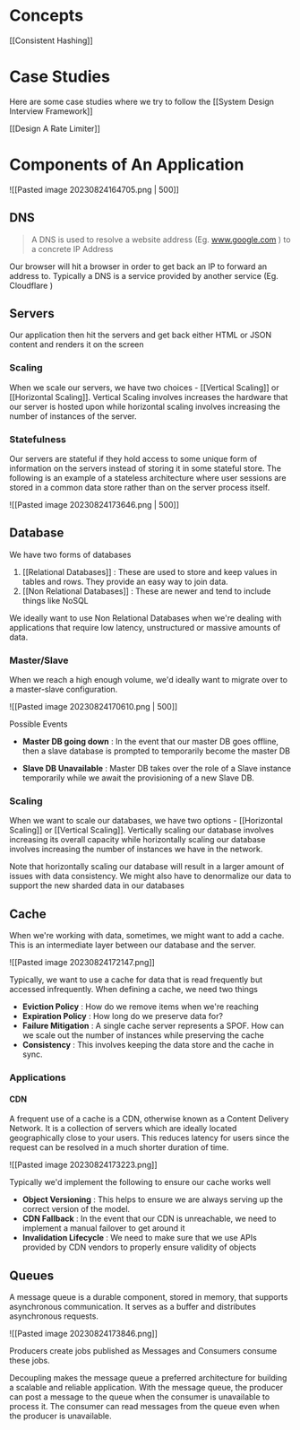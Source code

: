 
# Concepts

[[Consistent Hashing]]


# Case Studies

Here are some case studies where we try to follow the [[System Design Interview Framework]]

[[Design A Rate Limiter]]

# Components of An Application

![[Pasted image 20230824164705.png | 500]]

## DNS

> A DNS is used to resolve a website address (Eg. www.google.com ) to a concrete IP Address

Our browser will hit a browser in order to get back an IP to forward an address to. Typically a DNS is a service provided by another service (Eg. Cloudflare )

## Servers

Our application then hit the servers and get back either HTML or JSON content and renders it on the screen

### Scaling

When we scale our servers, we have two choices - [[Vertical Scaling]] or [[Horizontal Scaling]]. Vertical Scaling involves increases the hardware that our server is hosted upon while horizontal scaling involves increasing the number of instances of the server. 

### Statefulness

Our servers are stateful if they hold access to some unique form of information on the servers instead of storing it in some stateful store. The following is an example of a stateless architecture where user sessions are stored in a common data store rather than on the server process itself.

![[Pasted image 20230824173646.png | 500]]

## Database

We have two forms of databases

1. [[Relational Databases]] : These are used to store and keep values in tables and rows. They provide an easy way to join data.
2. [[Non Relational Databases]] : These are newer and tend to include things like NoSQL 

We ideally want to use Non Relational Databases when we're dealing with applications that require low latency, unstructured or massive amounts of data. 

### Master/Slave

When we reach a high enough volume, we'd ideally want to migrate over to a master-slave configuration. 

![[Pasted image 20230824170610.png | 500]]

Possible Events

- **Master DB going down** : In the event that our master DB goes offline, then a slave database is prompted to temporarily become the master DB
  
- **Slave DB Unavailable** : Master DB takes over the role of a Slave instance temporarily while we await the provisioning of a new Slave DB.
### Scaling

When we want to scale our databases, we have two options - [[Horizontal Scaling]] or [[Vertical Scaling]]. Vertically scaling our database involves increasing its overall capacity while horizontally scaling our database involves increasing the number of instances we have in the network.

Note that horizontally scaling our database will result in a larger amount of issues with data consistency. We might also have to denormalize our data to support the new sharded data in our databases

## Cache

When we're working with data, sometimes, we might want to add a cache. This is an intermediate layer between our database and the server.

![[Pasted image 20230824172147.png]]

Typically, we want to use a cache for data that is read frequently but accessed infrequently. When defining a cache, we need two things

- **Eviction Policy** : How do we remove items when we're reaching 
- **Expiration Policy** : How long do we preserve data for? 
- **Failure Mitigation** : A single cache server represents a SPOF. How can we scale out the number of instances while preserving the cache 
- **Consistency** : This involves keeping the data store and the cache in sync. 

### Applications

#### CDN

A frequent use of a cache is a CDN, otherwise known as a Content Delivery Network. It is a collection of servers which are ideally located geographically close to your users. This reduces latency for users since the request can be resolved in a much shorter duration of time.

![[Pasted image 20230824173223.png]]

Typically we'd implement the following to ensure our cache works well

- **Object Versioning** : This helps to ensure we are always serving up the correct version of the model.
- **CDN Fallback** : In the event that our CDN is unreachable, we need to implement a manual failover to get around it
- **Invalidation Lifecycle** : We need to make sure that we use APIs provided by CDN vendors to properly ensure validity of objects


## Queues

A message queue is a durable component, stored in memory, that supports asynchronous communication. It serves as a buffer and distributes asynchronous requests.

![[Pasted image 20230824173846.png]]

Producers create jobs published as Messages and Consumers consume these jobs.

Decoupling makes the message queue a preferred architecture for building a scalable and reliable application. With the message queue, the producer can post a message to the queue when the consumer is unavailable to process it. The consumer can read messages from the queue even when the producer is unavailable.
